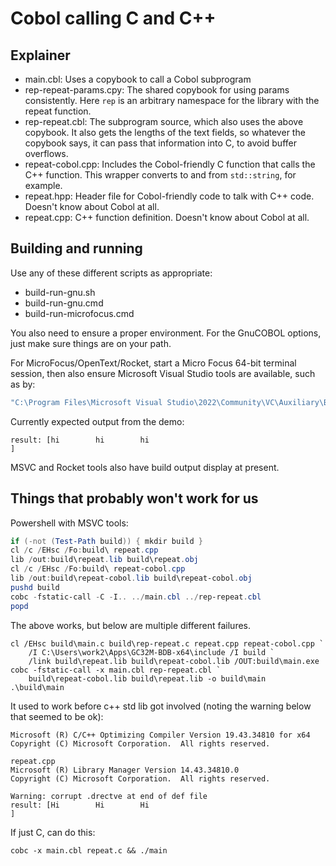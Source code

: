 # Cobol calling C and C++

## Explainer

- main.cbl: Uses a copybook to call a Cobol subprogram
- rep-repeat-params.cpy: The shared copybook for using params consistently.
  Here `rep` is an arbitrary namespace for the library with the repeat function.
- rep-repeat.cbl: The subprogram source, which also uses the above copybook.
  It also gets the lengths of the text fields, so whatever the copybook says, it
  can pass that information into C, to avoid buffer overflows.
- repeat-cobol.cpp: Includes the Cobol-friendly C function that calls the C++
  function. This wrapper converts to and from `std::string`, for example.
- repeat.hpp: Header file for Cobol-friendly code to talk with C++ code.
  Doesn't know about Cobol at all.
- repeat.cpp: C++ function definition. Doesn't know about Cobol at all.

## Building and running

Use any of these different scripts as appropriate:

- build-run-gnu.sh
- build-run-gnu.cmd
- build-run-microfocus.cmd

You also need to ensure a proper environment. For the GnuCOBOL options, just
make sure things are on your path.

For MicroFocus/OpenText/Rocket, start a Micro Focus 64-bit terminal session,
then also ensure Microsoft Visual Studio tools are available, such as by:

```cmd
"C:\Program Files\Microsoft Visual Studio\2022\Community\VC\Auxiliary\Build\vcvars64.bat"
```

Currently expected output from the demo:

```
result: [hi        hi        hi                                                                             ]
```

MSVC and Rocket tools also have build output display at present.

## Things that probably won't work for us

Powershell with MSVC tools:

```ps1
if (-not (Test-Path build)) { mkdir build }
cl /c /EHsc /Fo:build\ repeat.cpp
lib /out:build\repeat.lib build\repeat.obj
cl /c /EHsc /Fo:build\ repeat-cobol.cpp
lib /out:build\repeat-cobol.lib build\repeat-cobol.obj
pushd build
cobc -fstatic-call -C -I.. ../main.cbl ../rep-repeat.cbl
popd
```

The above works, but below are multiple different failures.

```
cl /EHsc build\main.c build\rep-repeat.c repeat.cpp repeat-cobol.cpp `
    /I C:\Users\work2\Apps\GC32M-BDB-x64\include /I build `
    /link build\repeat.lib build\repeat-cobol.lib /OUT:build\main.exe
cobc -fstatic-call -x main.cbl rep-repeat.cbl `
    build\repeat-cobol.lib build\repeat.lib -o build\main
.\build\main
```

It used to work before c++ std lib got involved (noting the warning below that
seemed to be ok):

```
Microsoft (R) C/C++ Optimizing Compiler Version 19.43.34810 for x64
Copyright (C) Microsoft Corporation.  All rights reserved.

repeat.cpp
Microsoft (R) Library Manager Version 14.43.34810.0
Copyright (C) Microsoft Corporation.  All rights reserved.

Warning: corrupt .drectve at end of def file
result: [Hi        Hi        Hi                                                                             ]
```

If just C, can do this:

```
cobc -x main.cbl repeat.c && ./main
```
